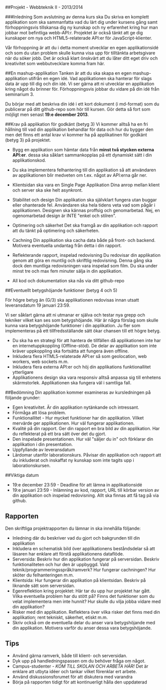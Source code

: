 ##Projekt - Webbteknik II - 2013/2014

###Inledning
Som avslutning av denna kurs ska Du skriva en komplett applikation som ska sammanfatta vad du lärt dig under kursens gång samt förhoppningsvis tillskansa dig ny kunskap och ny erfarenhet kring hur man jobbar mot befintliga webb-API:r. Projektet är också tänkt att ge dig kunskaper om nya och HTML5-relaterade API:er för JavaScript-klienter.

Vår förhoppning är att du i detta moment utvecklar en egen applikationsidé och som du utan problem skulle kunna visa upp för tilltänkta arbetsgivare när du söker jobb. Det är också klart önskvärt att du låter ditt eget driv och kreativitet som webbutvecklare komma fram här.

##En mashup-applikation
Tanken är att du ska skapa en egen mashup-applikation utifrån en egen idé. Vad applikationen ska hanterar för slags data är upp till dig och din idé. Vi ser gärna att ni utvecklar en applikation kring något du brinner för. Förhoppningsvis jobbar du vidare på din idé från seminarium 3.

Du börjar med att beskriva din idé i ett kort dokument (i md-format) som du publicerar på ditt github-repo som hör till kursen.
Gör detta så fort som möjligt men senast **19:e december 2013**.

##Krav på applikation för godkänt (betyg 3)
Vi kommer alltså ha en fri hållning till vad din applikation behandlar för data och hur du bygger den men det finns ett antal krav vi kommer ha på applikatinen för godkänt (betyg 3) på projektet.

* Bygg en applikation som hämtar data från **minst två stycken externa API:er**. dessa ska såklart sammankopplas på ett dynamiskt sätt i din applikationskod.


* Du ska implementera felhantering till din applikation så att användaren av applikationen blir medveten om t.ex. något av API:erna går ner.

* Klientsidan ska vara en Single Page Applikation
Dina anrop mellan klient och server ska ske helt asynkront.


* Stabilitet och design
Din applikation ska självklart fungera utan buggar eller ohanterade fel. Användaren ska hela tidens veta vad som pågår i applikationen. Designen ska kännas proffsig och genomarbetad. Nej, en ogenomarbetad design är INTE "enkel och stilren".


* Optimering och säkerhet
Det ska framgå av din applikation och rapport att du tänkt på optimering och säkerheten.

* Cachning
Din applikation ska cacha data både på front- och backend. Motivera eventuella undantag från detta i din rapport.

* Reflekterande rapport, inspelad redovisning
Du redovisar din applikation genom att göra en muntlig och skriftlig redovisning. Denna gång ska dock den muntliga redovisningen vara inspelad som film. Du ska under minst tre och max fem minuter sälja in din applikation.

* All kod och dokumentation ska nås via ditt github-repo

##Eventuellt betygshöjande funktioner (betyg 4 och 5)

För högre betyg än (G/3) ska applikationen redovisas innan utsatt leveransdatum 19 januari 23:59.

Vi ser såklart gärna att ni utmanar er själva och testar nya grepp och tekniker vilket kan ses som betygshöjande. Här är några förslag som skulle kunna vara betygshöjande funktioner i din applikation. Ju fler som implementeras på ett tillfredsställande sätt ökar chansen till ett högre betyg.

* Du ska ha en strategi för att hantera de tillfällen då applikationen inte har en internetuppkoppling (Offline-stöd). De delar av applikation som inte kräver uppkoppling ska fortsätta att fungera även offline. 
* Inkludera flera HTML5-relaterade API:er så som geolocation, web workers, web sockets m.m.
* Inkludera flera externa API:er och höj din applikations funktionallitet ytterligare
* Applikationens design ska vara responsiv alltså anpassa sig till enhetens skärmstorlek. Applikationen ska fungera väl i samtliga fall.

##Bedömning
Din applikation kommer examineras av kursledningen på följande grunder:

* Egen kreativitet. Är din applikation nytänkande och intressant.
* Förmåga att lösa problem.
* Funktionallitet - Hur mycket funktioner har din applikation. Vilket mervärde ger applikationen. Hur väl fungerar applikationen.
* Kvalité på din rapport. Ger din rapport en bra bild av din applikation. Har du reflekterat på ett bra sätt över det du gjort.
* Den inspelade presentationen. Hur väl "säljer du in" och förklarar din applikation i din presentation.
* Uppfyllande av leveransdatum
* Lärdomar utanför laborationskurs. Påvisar din applikation och rapport att du inkluderat och inskaffat ny kunskap som inte tagits upp i laborationskursen.


##Viktiga datum
* 19:e december 23:59 - Deadline för att lämna in applikationsidé
* 19:e januari 23:59 - Inlämning av kod, rapport, URL till körbar version av din applikation och inspelad redovisning. Allt ska finnas att få tag på via github.

## Rapporten
Den skriftliga projektrapporten du lämnar in ska innehålla följande:

- Inledning där du beskriver vad du gjort och bakgrunden till din applikation
- Inkludera en schematisk bild över applikationens beståndsdelar så att läsaren har enklare att förstå applikationens dataflöde.
- Serversida: Beskriv hur din applikation fungerar på serversidan. Beskriv funktionaliteten och hur den är uppbyggd. Vald teknik/programmeringsspråk/ramverk? Hur fungerar cachningen? Hur sköter du felhanteringen m.m.
- Klientsida: Hur fungerar din applikation på klientsidan. Beskriv på liknande sätt som serversidan.
- Egenreflektion kring projektet: Här tar du upp hur projektet har gått. Vilka eventuella problem har du stött på? Finns det funktioner som du velat implementera men inte hunnit? Hur skulle du vilja jobba vidare med din applikation?
- Risker med din applikation. Reflektera över vilka risker det finns med din applikation; rent tekniskt, säkerhet, etiskt m.m.
- Skriv också om de eventuella delar du anser vara betygshöjande med din applikation. Motivera varför du anser dessa vara betygshöjande.

## Tips
- Använd gärna ramverk, både till klient- och serversidan.
- Dyk upp på handledningspassen om du behöver fråga om något.
- Campus-studenter - *KOM TILL SKOLAN OCH ARBETA HÄR!* Det är enklare att utbyta idéer och tankar vilket förenklar ert arbete.
- Använd diskussionsforumet för att diskutera med varandra
- Börja på rapporten tidigt för att kontinuerligt hålla den uppdaterad

